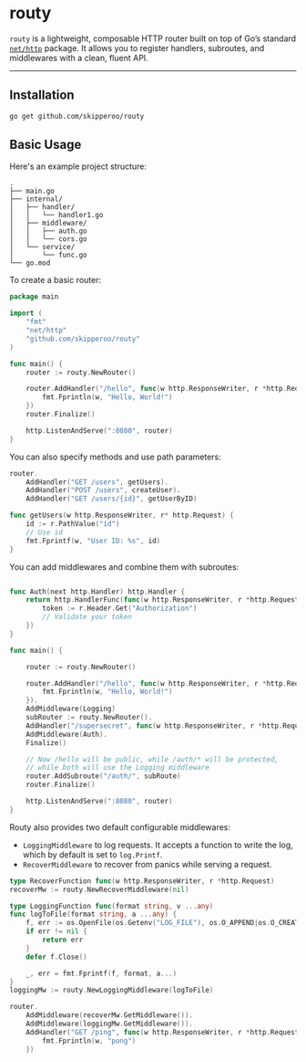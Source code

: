 # routy

`routy` is a lightweight, composable HTTP router built on top of Go’s standard [`net/http`](https://pkg.go.dev/net/http) package.
It allows you to register handlers, subroutes, and middlewares with a clean, fluent API.

---

##  Installation

```bash
go get github.com/skipperoo/routy
```

## Basic Usage

Here's an example project structure:
```
.
├── main.go
├── internal/
│   ├── handler/
│   │   └── handler1.go
│   ├── middleware/
│   │   ├── auth.go
│   │   └── cors.go
│   └── service/
│       └── func.go
└── go.mod
```

To create a basic router:

```go
package main

import (
    "fmt"
    "net/http"
    "github.com/skipperoo/routy"
)

func main() {
    router := routy.NewRouter()

    router.AddHandler("/hello", func(w http.ResponseWriter, r *http.Request) {
        fmt.Fprintln(w, "Hello, World!")
    })
    router.Finalize()

    http.ListenAndServe(":8080", router)
}

```

You can also specify methods and use path parameters:

```go
router.
    AddHandler("GET /users", getUsers).
    AddHandler("POST /users", createUser).
    AddHandler("GET /users/{id}", getUserByID)

func getUsers(w http.ResponseWriter, r* http.Request) {
    id := r.PathValue("id")
    // Use id
    fmt.Fprintf(w, "User ID: %s", id)
}
```
You can add middlewares and combine them with subroutes:
```go

func Auth(next http.Handler) http.Handler {
    return http.HandlerFunc(func(w http.ResponseWriter, r *http.Request) {
        token := r.Header.Get("Authorization")
        // Validate your token
    })
}

func main() {

    router := routy.NewRouter()

    router.AddHandler("/hello", func(w http.ResponseWriter, r *http.Request) {
        fmt.Fprintln(w, "Hello, World!")
    }).
    AddMiddleware(Logging)
    subRouter := routy.NewRouter().
    AddHandler("/supersecret", func(w http.ResponseWriter, r *http.Request){}).
    AddMiddleware(Auth).
    Finalize()

    // Now /hello will be public, while /auth/* will be protected,
    // while both will use the Logging middleware
    router.AddSubroute("/auth/", subRoute)
    router.Finalize()

    http.ListenAndServe(":8080", router)
}

```
Routy also provides two default configurable middlewares:
- `LoggingMiddleware` to log requests. It accepts a function to write the log, which by default is set to `log.Printf`.
- `RecoverMiddleware` to recover from panics while serving a request.
```go
type RecoverFunction func(w http.ResponseWriter, r *http.Request)
recoverMw := routy.NewRecoverMiddleware(nil)

type LoggingFunction func(format string, v ...any)
func logToFile(format string, a ...any) {
    f, err := os.OpenFile(os.Getenv("LOG_FILE"), os.O_APPEND|os.O_CREATE|os.O_WRONLY, 0644)
    if err != nil {
        return err
    }
    defer f.Close()

    _, err = fmt.Fprintf(f, format, a...)
}
loggingMw := routy.NewLoggingMiddleware(logToFile)

router.
    AddMiddleware(recoverMw.GetMiddleware()).
    AddMiddleware(loggingMw.GetMiddleware()).
    AddHandler("GET /ping", func(w http.ResponseWriter, r *http.Request) {
        fmt.Fprintln(w, "pong")
    })
```
